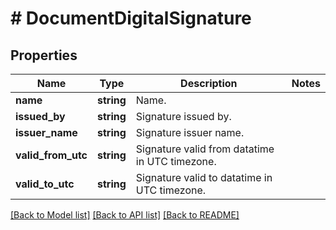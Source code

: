 # # DocumentDigitalSignature

## Properties

Name | Type | Description | Notes
------------ | ------------- | ------------- | -------------
**name** | **string** | Name. |
**issued_by** | **string** | Signature issued by. |
**issuer_name** | **string** | Signature issuer name. |
**valid_from_utc** | **string** | Signature valid from datatime in UTC timezone. |
**valid_to_utc** | **string** | Signature valid to datatime in UTC timezone. |

[[Back to Model list]](../../README.md#models) [[Back to API list]](../../README.md#endpoints) [[Back to README]](../../README.md)
